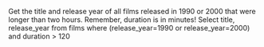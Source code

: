 Get the title and release year of all films released in 1990 or 2000 that were longer than two hours.
Remember, duration is in minutes!
Select title, release_year from films where (release_year=1990 or release_year=2000) and duration > 120
